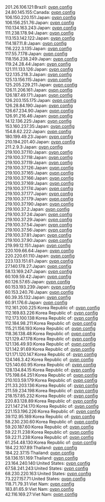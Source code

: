 201.26.106.121:Brazil: [ovpn config](vpn/201_26_106_121.ovpn)  
24.80.145.155:Canada: [ovpn config](vpn/24_80_145_155.ovpn)  
106.150.220.151:Japan: [ovpn config](vpn/106_150_220_151.ovpn)  
106.156.251.76:Japan: [ovpn config](vpn/106_156_251_76.ovpn)  
110.134.163.243:Japan: [ovpn config](vpn/110_134_163_243.ovpn)  
111.238.178.94:Japan: [ovpn config](vpn/111_238_178_94.ovpn)  
113.153.142.122:Japan: [ovpn config](vpn/113_153_142_122.ovpn)  
114.187.11.8:Japan: [ovpn config](vpn/114_187_11_8.ovpn)  
116.222.3.135:Japan: [ovpn config](vpn/116_222_3_135.ovpn)  
117.55.7.178:Japan: [ovpn config](vpn/117_55_7_178.ovpn)  
118.156.238.249:Japan: [ovpn config](vpn/118_156_238_249.ovpn)  
119.24.28.44:Japan: [ovpn config](vpn/119_24_28_44.ovpn)  
121.111.133.126:Japan: [ovpn config](vpn/121_111_133_126.ovpn)  
122.135.218.3:Japan: [ovpn config](vpn/122_135_218_3.ovpn)  
125.13.156.115:Japan: [ovpn config](vpn/125_13_156_115.ovpn)  
125.205.229.211:Japan: [ovpn config](vpn/125_205_229_211.ovpn)  
126.11.206.161:Japan: [ovpn config](vpn/126_11_206_161.ovpn)  
126.187.49.171:Japan: [ovpn config](vpn/126_187_49_171.ovpn)  
126.203.155.175:Japan: [ovpn config](vpn/126_203_155_175.ovpn)  
126.28.84.190:Japan: [ovpn config](vpn/126_28_84_190.ovpn)  
126.67.234.90:Japan: [ovpn config](vpn/126_67_234_90.ovpn)  
126.91.216.46:Japan: [ovpn config](vpn/126_91_216_46.ovpn)  
14.12.136.225:Japan: [ovpn config](vpn/14_12_136_225.ovpn)  
153.160.237.35:Japan: [ovpn config](vpn/153_160_237_35.ovpn)  
154.8.62.222:Japan: [ovpn config](vpn/154_8_62_222.ovpn)  
180.199.49.23:Japan: [ovpn config](vpn/180_199_49_23.ovpn)  
210.194.201.40:Japan: [ovpn config](vpn/210_194_201_40.ovpn)  
211.2.9.3:Japan: [ovpn config](vpn/211_2_9_3.ovpn)  
219.100.37.110:Japan: [ovpn config](vpn/219_100_37_110.ovpn)  
219.100.37.118:Japan: [ovpn config](vpn/219_100_37_118.ovpn)  
219.100.37.119:Japan: [ovpn config](vpn/219_100_37_119.ovpn)  
219.100.37.126:Japan: [ovpn config](vpn/219_100_37_126.ovpn)  
219.100.37.165:Japan: [ovpn config](vpn/219_100_37_165.ovpn)  
219.100.37.166:Japan: [ovpn config](vpn/219_100_37_166.ovpn)  
219.100.37.169:Japan: [ovpn config](vpn/219_100_37_169.ovpn)  
219.100.37.174:Japan: [ovpn config](vpn/219_100_37_174.ovpn)  
219.100.37.177:Japan: [ovpn config](vpn/219_100_37_177.ovpn)  
219.100.37.179:Japan: [ovpn config](vpn/219_100_37_179.ovpn)  
219.100.37.190:Japan: [ovpn config](vpn/219_100_37_190.ovpn)  
219.100.37.2:Japan: [ovpn config](vpn/219_100_37_2.ovpn)  
219.100.37.24:Japan: [ovpn config](vpn/219_100_37_24.ovpn)  
219.100.37.29:Japan: [ovpn config](vpn/219_100_37_29.ovpn)  
219.100.37.54:Japan: [ovpn config](vpn/219_100_37_54.ovpn)  
219.100.37.56:Japan: [ovpn config](vpn/219_100_37_56.ovpn)  
219.100.37.81:Japan: [ovpn config](vpn/219_100_37_81.ovpn)  
219.100.37.90:Japan: [ovpn config](vpn/219_100_37_90.ovpn)  
219.99.12.151:Japan: [ovpn config](vpn/219_99_12_151.ovpn)  
220.109.66.64:Japan: [ovpn config](vpn/220_109_66_64.ovpn)  
220.220.61.110:Japan: [ovpn config](vpn/220_220_61_110.ovpn)  
223.133.151.61:Japan: [ovpn config](vpn/223_133_151_61.ovpn)  
27.140.178.27:Japan: [ovpn config](vpn/27_140_178_27.ovpn)  
58.13.169.247:Japan: [ovpn config](vpn/58_13_169_247.ovpn)  
60.109.59.42:Japan: [ovpn config](vpn/60_109_59_42.ovpn)  
60.126.57.65:Japan: [ovpn config](vpn/60_126_57_65.ovpn)  
60.153.193.239:Japan: [ovpn config](vpn/60_153_193_239.ovpn)  
60.153.240.76:Japan: [ovpn config](vpn/60_153_240_76.ovpn)  
60.39.35.132:Japan: [ovpn config](vpn/60_39_35_132.ovpn)  
60.91.176.6:Japan: [ovpn config](vpn/60_91_176_6.ovpn)  
112.161.200.225:Korea Republic of: [ovpn config](vpn/112_161_200_225.ovpn)  
112.169.83.226:Korea Republic of: [ovpn config](vpn/112_169_83_226.ovpn)  
112.173.100.138:Korea Republic of: [ovpn config](vpn/112_173_100_138.ovpn)  
112.184.98.211:Korea Republic of: [ovpn config](vpn/112_184_98_211.ovpn)  
115.21.156.193:Korea Republic of: [ovpn config](vpn/115_21_156_193.ovpn)  
118.36.138.48:Korea Republic of: [ovpn config](vpn/118_36_138_48.ovpn)  
121.129.47.178:Korea Republic of: [ovpn config](vpn/121_129_47_178.ovpn)  
121.136.49.93:Korea Republic of: [ovpn config](vpn/121_136_49_93.ovpn)  
121.142.91.69:Korea Republic of: [ovpn config](vpn/121_142_91_69.ovpn)  
121.171.120.147:Korea Republic of: [ovpn config](vpn/121_171_120_147.ovpn)  
124.146.3.42:Korea Republic of: [ovpn config](vpn/124_146_3_42.ovpn)  
125.140.60.95:Korea Republic of: [ovpn config](vpn/125_140_60_95.ovpn)  
128.134.84.15:Korea Republic of: [ovpn config](vpn/128_134_84_15.ovpn)  
175.198.64.251:Korea Republic of: [ovpn config](vpn/175_198_64_251.ovpn)  
210.103.59.179:Korea Republic of: [ovpn config](vpn/210_103_59_179.ovpn)  
211.33.203.136:Korea Republic of: [ovpn config](vpn/211_33_203_136.ovpn)  
211.59.234.198:Korea Republic of: [ovpn config](vpn/211_59_234_198.ovpn)  
218.157.85.232:Korea Republic of: [ovpn config](vpn/218_157_85_232.ovpn)  
220.83.128.89:Korea Republic of: [ovpn config](vpn/220_83_128_89.ovpn)  
221.147.214.170:Korea Republic of: [ovpn config](vpn/221_147_214_170.ovpn)  
221.153.196.226:Korea Republic of: [ovpn config](vpn/221_153_196_226.ovpn)  
39.112.95.189:Korea Republic of: [ovpn config](vpn/39_112_95_189.ovpn)  
58.230.230.60:Korea Republic of: [ovpn config](vpn/58_230_230_60.ovpn)  
59.20.187.60:Korea Republic of: [ovpn config](vpn/59_20_187_60.ovpn)  
59.22.11.238:Korea Republic of: [ovpn config](vpn/59_22_11_238.ovpn)  
59.22.11.238:Korea Republic of: [ovpn config](vpn/59_22_11_238.ovpn)  
61.254.48.130:Korea Republic of: [ovpn config](vpn/61_254_48_130.ovpn)  
184.22.107.89:Thailand: [ovpn config](vpn/184_22_107_89.ovpn)  
184.22.37.15:Thailand: [ovpn config](vpn/184_22_37_15.ovpn)  
58.136.151.169:Thailand: [ovpn config](vpn/58_136_151_169.ovpn)  
23.164.240.140:United States: [ovpn config](vpn/23_164_240_140.ovpn)  
67.58.241.243:United States: [ovpn config](vpn/67_58_241_243.ovpn)  
68.230.220.163:United States: [ovpn config](vpn/68_230_220_163.ovpn)  
73.227.157.71:United States: [ovpn config](vpn/73_227_157_71.ovpn)  
118.71.79.31:Viet Nam: [ovpn config](vpn/118_71_79_31.ovpn)  
183.81.65.9:Viet Nam: [ovpn config](vpn/183_81_65_9.ovpn)  
42.116.169.27:Viet Nam: [ovpn config](vpn/42_116_169_27.ovpn)  
